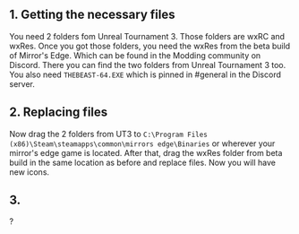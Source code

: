 ## 1. Getting the necessary files 
You need 2 folders fom Unreal Tournament 3. Those folders are wxRC and wxRes. Once you got those folders, you need the wxRes from the beta build of Mirror's Edge. Which can be found in the Modding community on Discord. There you can find the two folders from Unreal Tournament 3 too. You also need `THEBEAST-64.EXE` which is pinned in #general in the Discord server.

## 2. Replacing files
Now drag the 2 folders from UT3 to `C:\Program Files (x86)\Steam\steamapps\common\mirrors edge\Binaries` or wherever your mirror's edge game is located. After that, drag the wxRes folder from beta build in the same location as before and replace files. Now you will have new icons.

## 3. 
?
